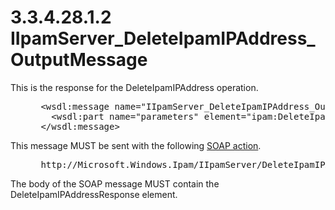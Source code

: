 <html dir="LTR" xmlns:mshelp="http://msdn.microsoft.com/mshelp" xmlns:ddue="http://ddue.schemas.microsoft.com/authoring/2003/5" xmlns:xlink="http://www.w3.org/1999/xlink" xmlns:tool="http://www.microsoft.com/tooltip">
 <body>
 <div id="header">
 <h1 class="heading">3.3.4.28.1.2 IIpamServer_DeleteIpamIPAddress_OutputMessage</h1>
 </div>
 <div id="mainSection">
 <div id="mainBody">
 <div id="allHistory" class="saveHistory"></div>
 <div id="sectionSection0" class="section" name="collapseableSection">
 

<p>This is the response for the DeleteIpamIPAddress operation.</p>

<dl>
<dd>
<div><pre> &lt;wsdl:message name=&quot;IIpamServer_DeleteIpamIPAddress_OutputMessage&quot;&gt;
   &lt;wsdl:part name=&quot;parameters&quot; element=&quot;ipam:DeleteIpamIPAddressResponse&quot; /&gt;
 &lt;/wsdl:message&gt;
</pre></div>
</dd></dl>

<p>This message MUST be sent with the following <a href="21b4a631-8f28-420f-822f-c5f879d5046e.md#gt_c1358651-96c1-4ce0-8e1f-b0b7a94145e3">SOAP action</a>.</p>

<dl>
<dd>
<div><pre> http://Microsoft.Windows.Ipam/IIpamServer/DeleteIpamIPAddressResponse
</pre></div>
</dd></dl>

<p>The body of the SOAP message MUST contain the DeleteIpamIPAddressResponse
element.</p>


 </div>
 </div>
 </div>
 </body>
</html>